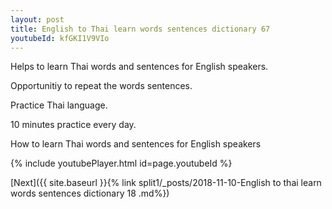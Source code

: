 ```yaml
---
layout: post
title: English to Thai learn words sentences dictionary 67 
youtubeId: kfGKI1V9VIo
---
```

 
 
Helps to learn Thai words and sentences for English speakers.

Opportunitiy to repeat the words sentences. 

Practice Thai language. 
 
10 minutes practice every day. 
 
How to learn Thai words and sentences for English speakers 
 
{% include youtubePlayer.html id=page.youtubeId %}
 
 
[Next]({{ site.baseurl }}{% link  split1/_posts/2018-11-10-English to thai learn words sentences dictionary 18 .md%})
 

